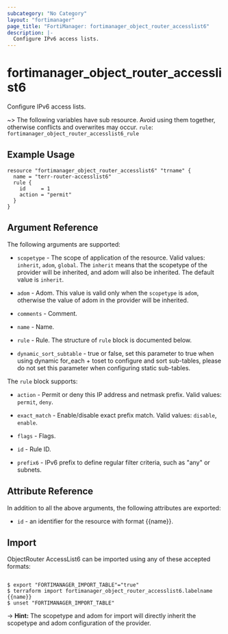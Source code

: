 ```yaml
---
subcategory: "No Category"
layout: "fortimanager"
page_title: "FortiManager: fortimanager_object_router_accesslist6"
description: |-
  Configure IPv6 access lists.
---
```


# fortimanager_object_router_accesslist6
Configure IPv6 access lists.

~> The following variables have sub resource. Avoid using them together, otherwise conflicts and overwrites may occur.
`rule`: `fortimanager_object_router_accesslist6_rule`



## Example Usage

```hcl
resource "fortimanager_object_router_accesslist6" "trname" {
  name = "terr-router-accesslist6"
  rule {
    id     = 1
    action = "permit"
  }
}
```

## Argument Reference


The following arguments are supported:

* `scopetype` - The scope of application of the resource. Valid values: `inherit`, `adom`, `global`. The `inherit` means that the scopetype of the provider will be inherited, and adom will also be inherited. The default value is `inherit`.
* `adom` - Adom. This value is valid only when the `scopetype` is `adom`, otherwise the value of adom in the provider will be inherited.

* `comments` - Comment.
* `name` - Name.
* `rule` - Rule. The structure of `rule` block is documented below.
* `dynamic_sort_subtable` - true or false, set this parameter to true when using dynamic for_each + toset to configure and sort sub-tables, please do not set this parameter when configuring static sub-tables.

The `rule` block supports:

* `action` - Permit or deny this IP address and netmask prefix. Valid values: `permit`, `deny`.

* `exact_match` - Enable/disable exact prefix match. Valid values: `disable`, `enable`.

* `flags` - Flags.
* `id` - Rule ID.
* `prefix6` - IPv6 prefix to define regular filter criteria, such as "any" or subnets.


## Attribute Reference

In addition to all the above arguments, the following attributes are exported:
* `id` - an identifier for the resource with format {{name}}.

## Import

ObjectRouter AccessList6 can be imported using any of these accepted formats:
```

$ export "FORTIMANAGER_IMPORT_TABLE"="true"
$ terraform import fortimanager_object_router_accesslist6.labelname {{name}}
$ unset "FORTIMANAGER_IMPORT_TABLE"
```
-> **Hint:** The scopetype and adom for import will directly inherit the scopetype and adom configuration of the provider.
